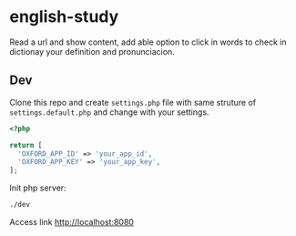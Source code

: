 # english-study

Read a url and show content, add able option to click in words to check in dictionay your definition and pronunciacion.

## Dev

Clone this repo and create `settings.php` file with same struture of `settings.default.php` and change with your settings.

```php
<?php

return [
  'OXFORD_APP_ID' => 'your_app_id',
  'OXFORD_APP_KEY' => 'your_app_key',
];

```

Init php server:

```bash
./dev
```

Access link [http://localhost:8080](http://localhost:8080)

